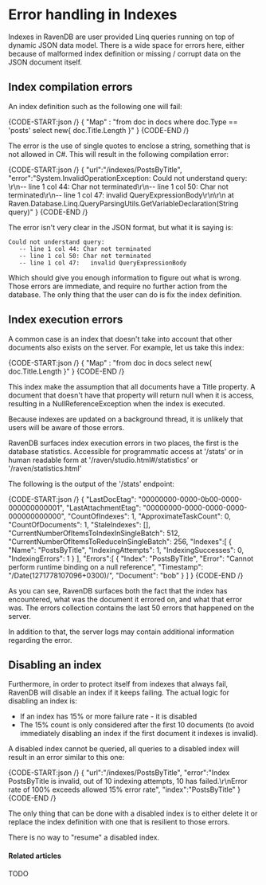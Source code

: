 # Error handling in Indexes

Indexes in RavenDB are user provided Linq queries running on top of dynamic JSON data model. There is a wide space for errors here, either because of malformed index definition or missing / corrupt data on the JSON document itself.

## Index compilation errors

An index definition such as the following one will fail:

{CODE-START:json /}
    { "Map" : "from doc in docs where doc.Type == 'posts' select new{ doc.Title.Length }" }
{CODE-END /}

The error is the use of single quotes to enclose a string, something that is not allowed in C#. This will result in the following compilation error:

{CODE-START:json /}
    {
           "url":"/indexes/PostsByTitle",
           "error":"System.InvalidOperationException: Could not understand query: \r\n-- line 1 col 44: Char not terminated\r\n-- line 1 col 50: Char not terminated\r\n-- line 1 col 47: 
                              invalid QueryExpressionBody\r\n\r\n     at Raven.Database.Linq.QueryParsingUtils.GetVariableDeclaration(String query)"
    }
{CODE-END /}

The error isn't very clear in the JSON format, but what it is saying is:

    Could not understand query: 
       -- line 1 col 44: Char not terminated
       -- line 1 col 50: Char not terminated
       -- line 1 col 47:   invalid QueryExpressionBody
    
Which should give you enough information to figure out what is wrong. Those errors are immediate, and require no further action from the database. The only thing that the user can do is fix the index definition.

## Index execution errors

A common case is an index that doesn't take into account that other documents also exists on the server. For example, let us take this index:

{CODE-START:json /}
    { "Map" : "from doc in docs select new{ doc.Title.Length }" }
{CODE-END /}

This index make the assumption that all documents have a Title property. A document that doesn't have that property will return null when it is access, resulting in a NullReferenceException when the index is executed.

Because indexes are updated on a background thread, it is unlikely that users will be aware of those errors.  

RavenDB surfaces index execution errors in two places, the first is the database statistics. Accessible for programmatic access at '/stats' or in human readable form at '/raven/studio.html#/statistics' or '/raven/statistics.html'

The following is the output of the '/stats' endpoint:  

{CODE-START:json /}
	{
		"LastDocEtag": "00000000-0000-0b00-0000-000000000001",
		"LastAttachmentEtag": "00000000-0000-0000-0000-000000000000",
		"CountOfIndexes": 1,
		"ApproximateTaskCount": 0,
		"CountOfDocuments": 1,
		"StaleIndexes": [],
		"CurrentNumberOfItemsToIndexInSingleBatch": 512,
		"CurrentNumberOfItemsToReduceInSingleBatch": 256,
		"Indexes":[
			{
				"Name": "PostsByTitle",
				"IndexingAttempts": 1,
				"IndexingSuccesses": 0,
				"IndexingErrors": 1
			}
		],
		"Errors":[
			{
				"Index": "PostsByTitle",
				"Error": "Cannot   perform   runtime   binding   on   a   null   reference",
				"Timestamp": "\/Date(1271778107096+0300)\/",
				"Document": "bob"
			}
		]
	}
{CODE-END /}

As you can see, RavenDB surfaces both the fact that the index has encountered, what was the document it errored on,    and what that error was. The errors collection contains the last 50 errors that happened on the server.

In addition to that, the server logs may contain additional information regarding the error.

## Disabling an index

Furthermore, in order to protect itself from indexes that always fail, RavenDB will disable an index if it keeps failing. The actual logic for disabling an index is:

* If an index has 15% or more failure rate - it is disabled
* The 15% count is only considered after the first 10 documents (to avoid immediately disabling an index if the first document it indexes is invalid).

A disabled index cannot be queried, all queries to a disabled index will result in an error similar to this one:

{CODE-START:json /}
    {
             "url":"/indexes/PostsByTitle",
             "error":"Index   PostsByTitle   is   invalid,   out   of   10   indexing   attempts,   10   has   failed.\r\nError   rate   of   100%   exceeds   allowed   15%   error   rate",
             "index":"PostsByTitle"
    }
{CODE-END /}

The only thing that can be done with a disabled index is to either delete it or replace the index definition with one that is resilient to those errors.

There is no way to "resume" a disabled index.

#### Related articles

TODO